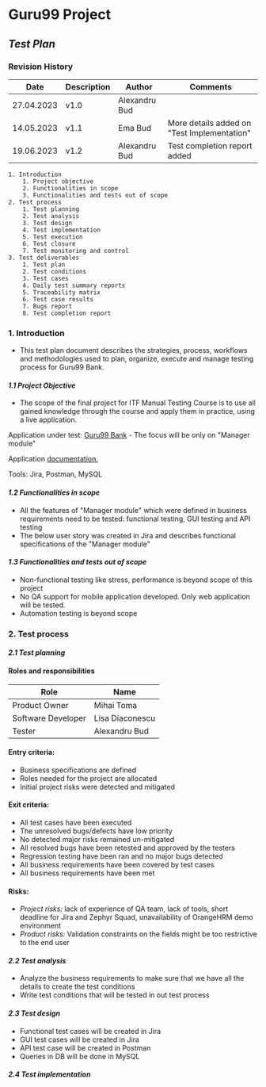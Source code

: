 # Guru99 Project
## ***Test Plan***
### **Revision History**

| Date | Description | Author | Comments |
|---|---|---|---|
| 27.04.2023 | v1.0 | Alexandru Bud |  |
| 14.05.2023 | v1.1 | Ema Bud | More details added on "Test Implementation" |
| 19.06.2023 | v1.2 | Alexandru Bud | Test completion report added |

    1. Introduction
        1. Project objective
        2. Functionalities in scope
        3. Functionalities and tests out of scope
    2. Test process
        1. Test planning
        2. Test analysis
        3. Test design
        4. Test implementation
        5. Test execution
        6. Test closure
        7. Test monitoring and control
    3. Test deliverables
        1. Test plan
        2. Test conditions
        3. Test cases
        4. Daily test summary reports
        5. Traceability matrix
        6. Test case results
        7. Bugs report
        8. Test completion report

### **1. Introduction**

* This test plan document describes the strategies, process, workflows and methodologies used to plan, organize, execute and manage testing process for Guru99 Bank.

#### ***1.1 Project Objective***

* The scope of the final project for ITF Manual Testing Course is to use all gained knowledge through the course and apply them in practice, using a live application.

Application under test:
[Guru99 Bank](https://demo.guru99.com/V4/index.php) - The focus will be only on "Manager module"

Application [documentation.](https://docs.google.com/document/d/1rPW5DV82VJT6vtA1VDSrfxaCBuAduxW0zb1yfTh_VMk/edit)

Tools: Jira, Postman, MySQL

#### ***1.2 Functionalities in scope***

* All the features of "Manager module" which were defined in business requirements need to be tested: functional testing, GUI testing and API testing
* The below user story was created in Jira and describes functional specifications of the "Manager module"

#### ***1.3 Functionalities and tests out of scope***

* Non-functional testing like stress, performance is beyond scope of this project
* No QA support for mobile application developed. Only web application will be tested.
* Automation testing is beyond scope

### **2. Test process**

#### ***2.1 Test planning***

#### **Roles and responsibilities**

| Role | Name |
|---|---|
| Product Owner | Mihai Toma |
| Software Developer | Lisa Diaconescu |
| Tester | Alexandru Bud |

#### **Entry criteria:**

* Business specifications are defined
* Roles needed for the project are allocated
* Initial project risks were detected and mitigated 

#### **Exit criteria:**

* All test cases have been executed
* The unresolved bugs/defects have low priority
* No detected major risks remained un-mitigated
* All resolved bugs have been retested and approved by the testers
* Regression testing have been ran and no major bugs detected 
* All business requirements have been covered by test cases 
* All business requirements have been met

#### **Risks:**

* *Project risks:* lack of experience of QA team, lack of tools, short deadline for Jira and Zephyr Squad, unavailability of OrangeHRM demo environment
* *Product risks:* Validation constraints on the fields might be too restrictive to the end user

#### ***2.2 Test analysis***

* Analyze the business requirements to make sure that we have all the details to create the test conditions 
* Write test conditions that will be tested in out test process

#### ***2.3 Test design***

* Functional test cases will be created in Jira
* GUI test cases will be created in Jira
* API test case will be created in Postman
* Queries in DB will be done in MySQL

#### ***2.4 Test implementation***
